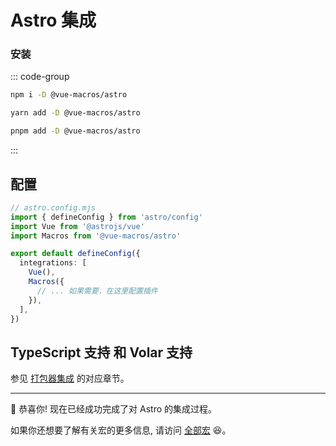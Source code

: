 # Astro 集成

### 安装

::: code-group

```bash [npm]
npm i -D @vue-macros/astro
```

```bash [yarn]
yarn add -D @vue-macros/astro
```

```bash [pnpm]
pnpm add -D @vue-macros/astro
```

:::

## 配置

```ts
// astro.config.mjs
import { defineConfig } from 'astro/config'
import Vue from '@astrojs/vue'
import Macros from '@vue-macros/astro'

export default defineConfig({
  integrations: [
    Vue(),
    Macros({
      // ... 如果需要，在这里配置插件
    }),
  ],
})
```

## TypeScript 支持 和 Volar 支持

参见 [打包器集成](./bundler-integration.md#typescript-support) 的对应章节。

---

:tada: 恭喜你! 现在已经成功完成了对 Astro 的集成过程。

如果你还想要了解有关宏的更多信息, 请访问 [全部宏](/zh-CN/macros/) :laughing:。

